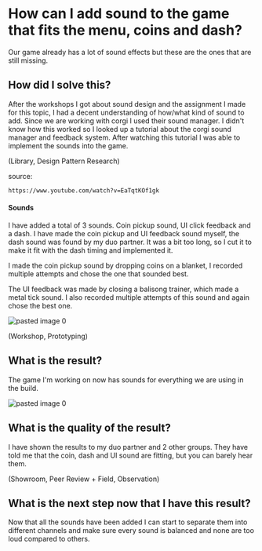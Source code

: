 # How can I add sound to the game that fits the menu, coins and dash?

Our game already has a lot of sound effects  but these are the ones that are still missing. 
## How did I solve this?

After the workshops I got about sound design and the assignment I made for this topic, I had a decent understanding of how/what kind of sound to add. Since we are working with corgi I used their sound manager. I didn't know how this worked so I looked up a tutorial about the corgi sound manager and feedback system.  After watching this tutorial I was able to implement the sounds into the game.

(Library, Design Pattern Research)

source: 
    
    https://www.youtube.com/watch?v=EaTqtKOf1gk 

#### Sounds

I have added a total of 3 sounds. Coin pickup sound, UI click feedback and a dash. I have made the coin pickup and UI feedback sound myself, the dash sound was found by my duo partner. It was a bit too long, so I cut it to make it fit with the dash timing and implemented it.

I made the coin pickup sound by dropping coins on a blanket, I recorded multiple attempts and chose the one that sounded best.

The UI feedback was made by closing a balisong trainer, which made a metal tick sound. I also recorded multiple attempts of this sound and again chose the best one.

![pasted image 0](https://github.com/Timsel1/GDT-S4Portfolio/assets/90602424/ebde5ab6-e843-405c-bd2a-cd10e725148d)

(Workshop, Prototyping)

## What is the result?

The game I'm working on now has sounds for everything we are using in the build.

![pasted image 0](https://github.com/Timsel1/GDT-S4Portfolio/assets/90602424/bc7de9d3-c5c7-4809-977f-64b864afa5ed)

## What is the quality of the result?

I have shown the results to my duo partner and 2 other groups. They have told me that the coin, dash and UI sound are fitting, but you can barely hear them.

(Showroom, Peer Review + Field, Observation)
## What is the next step now that I have this result?

Now that all the sounds have been added I can start to separate them into different channels and make sure every sound is balanced and none are too loud compared to others.
